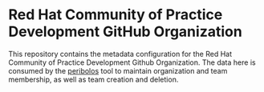 # Red Hat Community of Practice Development GitHub Organization

This repository contains the metadata configuration for the Red Hat Community of Practice Development Github
Organization. The data here is consumed by the
[peribolos](https://git.k8s.io/test-infra/prow/cmd/peribolos)
tool to maintain organization and team membership, as well as team creation and deletion.
